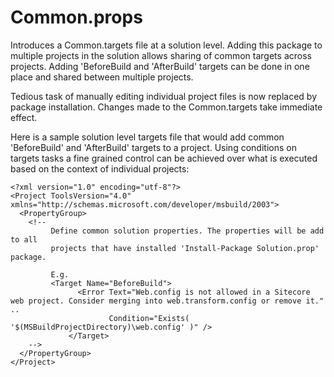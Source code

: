 # Common.props


Introduces a Common.targets file at a solution level. Adding this package to multiple projects in the solution allows sharing of 
common targets across projects. Adding 'BeforeBuild and 'AfterBuild' targets can be done in one place and shared between multiple 
projects.

Tedious task of manually editing individual project files is now replaced by package installation. Changes made to the 
Common.targets take immediate effect. 

Here is a sample solution level targets file that would add common 'BeforeBuild' and 'AfterBuild' targets to a project. Using 
conditions on targets tasks a fine grained control can be achieved over what is executed based on the context of individual 
projects:

	<?xml version="1.0" encoding="utf-8"?>
	<Project ToolsVersion="4.0" xmlns="http://schemas.microsoft.com/developer/msbuild/2003">
	  <PropertyGroup>
	    <!--
	         Define common solution properties. The properties will be add to all
	         projects that have installed 'Install-Package Solution.prop' package.

	         E.g.
	         <Target Name="BeforeBuild">
                   <Error Text="Web.config is not allowed in a Sitecore web project. Consider merging into web.transform.config or remove it." ..
                          Condition="Exists( '$(MSBuildProjectDirectory)\web.config' )" />
                 </Target>
	    -->
	  </PropertyGroup>
	</Project>
